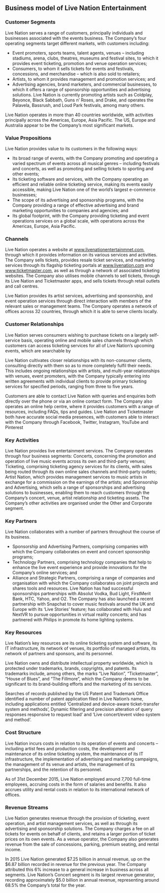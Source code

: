 Business model of Live Nation Entertainment
-------------------------------------------

 ### Customer Segments

 Live Nation serves a range of customers, principally individuals and businesses associated with the events business. The Company’s four operating segments target different markets, with customers including:

  * Event promoters, sports teams, talent agents, venues – including stadiums, arena, clubs, theatres, museums and festival sites, to which it provides event ticketing, promotion and venue operation services;
 * Consumers, to whom it sells tickets for events and festivals, concessions, and merchandise – which is also sold to retailers;
 * Artists, to whom it provides management and promotion services; and
 * Advertising agencies, brand marketers, and commercial businesses, to which it offers a range of sponsorship opportunities and advertising solutions.
  Live Nation is currently promoting artists such as Coldplay, Beyonce, Black Sabbath, Guns n’ Roses, and Drake, and operates the Palavela, Bassrush, and Loud Park festivals, among many others.

 Live Nation operates in more than 40 countries worldwide, with activities principally across the Americas, Europe, Asia Pacific. The US, Europe and Australia appear to be the Company’s most significant markets.

 ### Value Propositions

 Live Nation provides value to its customers in the following ways:

  * Its broad range of events, with the Company promoting and operating a varied spectrum of events across all musical genres – including festivals and concerts, as well as promoting and selling tickets to sporting and other events;
 * Its ticketing software and services, with the Company operating an efficient and reliable online ticketing service, making its events easily accessible, making Live Nation one of the world’s largest e-commerce businesses;
 * The scope of its advertising and sponsorship programs, with the Company providing a range of effective advertising and brand marketing opportunities to companies and agencies; and
 * Its global footprint, with the Company providing ticketing and event operations services on a global scale, with operations across the Americas, Europe, Asia Pacific.
  ### Channels

 Live Nation operates a website at www.livenationentertainmnet.com, through which it provides information on its various services and activities. The Company sells tickets, provides resale ticket services, and marketing services through its flagship ticketing portals at www.livenation.com and www.ticketmaster.com, as well as through a network of associated ticketing websites. The Company also utilises mobile channels to sell tickets, through its Live Nation and Ticketmaster apps, and sells tickets through retail outlets and call centres.

 Live Nation provides its artist services, advertising and sponsorship, and event operation services through direct interaction with members of the relevant sales or management teams. The Company operates a network of offices across 32 countries, through which it is able to serve clients locally.

 ### Customer Relationships

 Live Nation serves consumers wishing to purchase tickets on a largely self-service basis, operating online and mobile sales channels through which customers can access ticketing services for all of Live Nation’s upcoming events, which are searchable by

 Live Nation cultivates closer relationships with its non-consumer clients, consulting directly with them so as to more completely fulfil their needs. This includes ongoing relationships with artists, and multi-year relationships with venues, event promoters, with the Company typically entering into written agreements with individual clients to provide primary ticketing services for specified periods, ranging from three to five years.

 Customers are able to contact Live Nation with queries and enquiries both directly over the phone or via an online contact form. The Company also operates an online help centre, where it provides customers with a range of resources, including FAQs, tips and guides. Live Nation and Ticketmaster both have accurate social media presences, with customers able to interact with the Company through Facebook, Twitter, Instagram, YouTube and Pinterest

 ### Key Activities

 Live Nation provides live entertainment services. The Company operates through four business segments: Concerts, concerning the promotion and operation of live music events across its own and third-party venues; Ticketing, comprising ticketing agency services for its clients, with sales being routed through its own online sales channels and third-party outlets; Artist Nation, which provides management services to music artists in exchange for a commission on the earnings of the artists; and Sponsorship and Advertising, which sells a range of sponsorships and advertising solutions to businesses, enabling them to reach customers through the Company’s concert, venue, artist relationship and ticketing assets. The Company’s other activities are organised under the Other and Corporate segment.

 ### Key Partners

 Live Nation collaborates with a number of partners throughout the course of its business.

  * Sponsorship and Advertising Partners, comprising companies with which the Company collaborates on event and concert sponsorship programs;
 * Technology Partners, comprising technology companies that help to enhance the live event experience and provide innovations for the Company’s online services; and
 * Alliance and Strategic Partners, comprising a range of companies and organisation with which the Company collaborates on joint projects and shares tools and resources.
  Live Nation has had successful sponsorships partnerships with Absolut Vodka, Bud Light, FirstMerit Bank, HTC, Yahoo, and O2. The Company has also launched a recent partnership with Snapchat to cover music festivals around the UK and Europe with its ‘Live Stories’ feature; has collaborated with Hulu and NextVR to pursue opportunities in virtual reality concerts; and has partnered with Philips in promote its home lighting systems.

 ### Key Resources

 Live Nation’s key resources are its online ticketing system and software, its IT infrastructure, its network of venues, its portfolio of managed artists, its network of partners and sponsors, and its personnel.

 Live Nation owns and distribute intellectual property worldwide, which is protected under trademarks, brands, copyrights, and patents. Its trademarks include, among others, the marks “Live Nation”, “Ticketmaster”, “House of Blues”, and “The Fillmore”, which the Company deems to be significant to its brand-building efforts and the marketing of its services.

 Searches of records published by the US Patent and Trademark Office identified a number of patent application filed in Live Nation’s name, including applications entitled ‘Centralized and device-aware ticket-transfer system and methods’, Dynamic filtering and precision alteration of query responses responsive to request load’ and ‘Live concert/event video system and method’.

 ### Cost Structure

 Live Nation incurs costs in relation to its operation of events and concerts – including artist fees and production costs, the development and maintenance of its online ticketing system, the maintenance of its IT infrastructure, the implementation of advertising and marketing campaigns, the management of its venue and artists, the management of its partnerships, and the retention of its personnel.

 As of 31st December 2015, Live Nation employed around 7,700 full-time employees, accruing costs in the form of salaries and benefits. It also accrues utility and rental costs in relation to its international network of offices.

 ### Revenue Streams

 Live Nation generates revenue through the provision of ticketing, event operation, and artist management services, as well as through its advertising and sponsorship solutions. The Company charges a fee on all tickets for events on behalf of clients, and retains a larger portion of ticket prices on its own events. As a venue operator, the Company also generates revenue from the sale of concessions, parking, premium seating, and rental income.

 In 2015 Live Nation generated $7.25 billion in annual revenue, up on the $6.87 billion recorded in revenue for the previous year. The Company attributed this 6% increase to a general increase in business across all segments. Live Nation’s Concert segment is its largest revenue generator, recording approximately $5.0 billion in annual revenue, representing around 68.5% the Company’s total for the year.